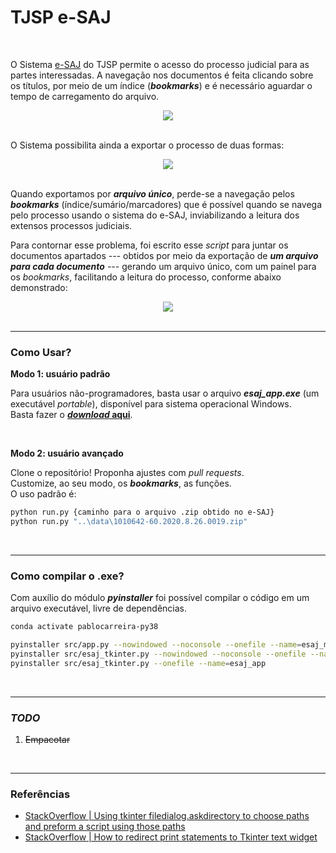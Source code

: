 # TJSP e-SAJ

<br>

O Sistema [e-SAJ](https://esaj.tjsp.jus.br/esaj/portal.do?servico=190090) do TJSP permite o acesso do processo judicial para as partes interessadas. A navegação nos documentos é feita clicando sobre os títulos, por meio de um índice (**_bookmarks_**) e é necessário aguardar o tempo de carregamento do arquivo.

<center><img src="https://i.imgur.com/FMBKHLg.png"></center>

<br>

O Sistema possibilita ainda a exportar o processo de duas formas:

<center><img src="https://i.imgur.com/dboJbpC.png"></center>

<br>

Quando exportamos por **_arquivo único_**, perde-se a navegação pelos **_bookmarks_** (índice/sumário/marcadores) que é possível quando se navega pelo processo usando o sistema do e-SAJ, inviabilizando a leitura dos extensos processos judiciais.

Para contornar esse problema, foi escrito esse _script_ para juntar os documentos apartados --- obtidos por meio da exportação de **_um arquivo para cada documento_** --- gerando um arquivo único, com um painel para os _bookmarks_, facilitando a leitura do processo, conforme abaixo demonstrado:

<center><img src="https://i.imgur.com/9Yz6jdO.png"></center>

<br>

---

### Como Usar?

**Modo 1: usuário padrão**

Para usuários não-programadores, basta usar o arquivo **_esaj_app.exe_** (um executável _portable_), disponível para sistema operacional Windows.
<br>Basta fazer o [**_download_ aqui**](https://github.com/gaemapiracicaba/sp_tjsp_esaj/releases/download/app/esaj_app.exe).

<br>

**Modo 2: usuário avançado**

Clone o repositório! Proponha ajustes com _pull requests_.
<br>Customize, ao seu modo, os **_bookmarks_**, as funções.
<br>O uso padrão é:

```bash
python run.py {caminho para o arquivo .zip obtido no e-SAJ}
python run.py "..\data\1010642-60.2020.8.26.0019.zip"
```

<br>

---

### Como compilar o .exe?

Com auxílio do módulo **_pyinstaller_** foi possível compilar o código em um arquivo executável, livre de dependências.

```bash
conda activate pablocarreira-py38

pyinstaller src/app.py --nowindowed --noconsole --onefile --name=esaj_merge_docs
pyinstaller src/esaj_tkinter.py --nowindowed --noconsole --onefile --name=esaj_app
pyinstaller src/esaj_tkinter.py --onefile --name=esaj_app
```

<br>

---

### _TODO_

1. ~~Empacotar~~

<br>

---

### Referências

- [StackOverflow | Using tkinter filedialog.askdirectory to choose paths and preform a script using those paths](https://stackoverflow.com/questions/62593336/using-tkinter-filedialog-askdirectory-to-choose-paths-and-preform-a-script-using)
- [StackOverflow | How to redirect print statements to Tkinter text widget](https://stackoverflow.com/questions/12351786/how-to-redirect-print-statements-to-tkinter-text-widget)
